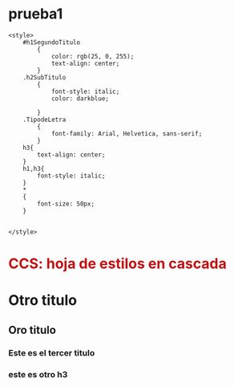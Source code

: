 # prueba1
<!DOCTYPE html>
<html lang="en">
<head>
    <meta charset="UTF-8">
    <meta http-equiv="X-UA-Compatible" content="IE=edge">
    <meta name="viewport" content="width=device-width, initial-scale=1.0">
    <title>Ejemplo con ccs</title>

    <style>
        #h1SegundoTitulo
            {
                color: rgb(25, 0, 255);
                text-align: center;
            }
        .h2SubTitulo
            {
                font-style: italic;
                color: darkblue;

            }
        .TipodeLetra
            {
                font-family: Arial, Helvetica, sans-serif;
            }
        h3{
            text-align: center;
        }
        h1,h3{
            font-style: italic;
        }
        *
        {
            font-size: 50px;
        }


    </style>
</head>
<body>
    
</body>
 <h1 style="color: rgb(194, 18, 18);"> CCS: hoja de estilos en cascada </h1>
 <h1 id="h1SegundoTitulo">Otro titulo</h1>
 <h2 class="h2SubTitulo TipodeLetra"> Oro titulo</h2>
 <h3>Este es el tercer titulo</h3>
 <h3> este es otro h3</h3>  
</html>
